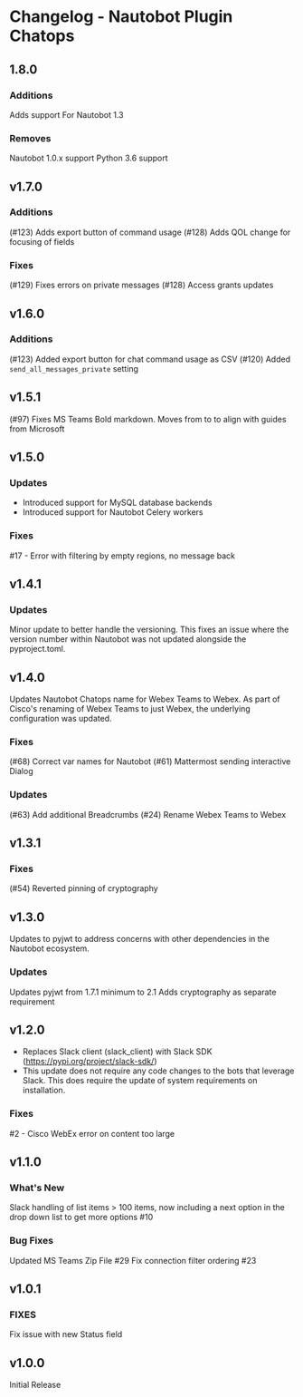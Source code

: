# Changelog - Nautobot Plugin Chatops

## 1.8.0

### Additions

Adds support For Nautobot 1.3

### Removes

Nautobot 1.0.x support
Python 3.6 support

## v1.7.0

### Additions

(#123) Adds export button of command usage
(#128) Adds QOL change for focusing of fields

### Fixes

(#129) Fixes errors on private messages
(#128) Access grants updates

## v1.6.0

### Additions

(#123) Added export button for chat command usage as CSV
(#120) Added `send_all_messages_private` setting

## v1.5.1

(#97) Fixes MS Teams Bold markdown. Moves from **<text>** to *<text>* to align with guides from Microsoft

## v1.5.0

### Updates

- Introduced support for MySQL database backends
- Introduced support for Nautobot Celery workers

### Fixes

#17 - Error with filtering by empty regions, no message back

## v1.4.1

### Updates

Minor update to better handle the versioning. This fixes an issue where the version number within Nautobot was not updated alongside the pyproject.toml.

## v1.4.0

Updates Nautobot Chatops name for Webex Teams to Webex. As part of Cisco's renaming of Webex Teams to just Webex, the underlying configuration was updated.

### Fixes

(#68) Correct var names for Nautobot
(#61) Mattermost sending interactive Dialog

### Updates

(#63) Add additional Breadcrumbs
(#24) Rename Webex Teams to Webex

## v1.3.1

### Fixes
(#54) Reverted pinning of cryptography

## v1.3.0

Updates to pyjwt to address concerns with other dependencies in the Nautobot ecosystem.

### Updates

Updates pyjwt from 1.7.1 minimum to 2.1
Adds cryptography as separate requirement

## v1.2.0

- Replaces Slack client (slack_client) with Slack SDK (https://pypi.org/project/slack-sdk/)
- This update does not require any code changes to the bots that leverage Slack. This does require the update of system requirements on installation.

### Fixes
#2 - Cisco WebEx error on content too large

## v1.1.0

### What's New

Slack handling of list items > 100 items, now including a next option in the drop down list to get more options #10

### Bug Fixes
Updated MS Teams Zip File #29
Fix connection filter ordering #23

## v1.0.1

### FIXES

Fix issue with new Status field

## v1.0.0

Initial Release
